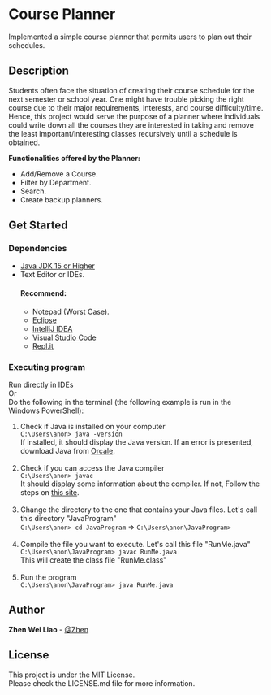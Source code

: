 # Course Planner
Implemented a simple course planner that permits users to plan out their schedules.

<h2>Description</h2>
Students often face the situation of creating their course schedule for the next semester or school year. One might have trouble picking the right course due to their major requirements, interests, and course difficulty/time. Hence, this project would serve the purpose of a planner where individuals could write down all the courses they are interested in taking and remove the least important/interesting classes recursively until a schedule is obtained.

<b>Functionalities offered by the Planner:</b>
<ul>
  <li>Add/Remove a Course.</li>
  <li>Filter by Department.</li>
  <li>Search.</li>
  <li>Create backup planners.</li>
</ul>

<h2>Get Started</h2>
<h3>Dependencies</h3>
<ul>
  <li><a href="https://www.oracle.com/java/technologies/downloads/">Java JDK 15 or Higher</a></li>
  <li>Text Editor or IDEs.</li>
  <h4>Recommend:</h4>
  <ul>
    <li>Notepad (Worst Case).</li>
    <li><a href="https://www.eclipse.org/downloads/">Eclipse</a></li>
    <li><a href="https://www.jetbrains.com/idea/download/?fromIDE=&section=windows">IntelliJ IDEA</a></li>
    <li><a href="https://code.visualstudio.com/">Visual Studio Code</a></li>
    <li><a href="https://replit.com/~">Repl.it</a></li>
  </ul>
</ul>

<h3>Executing program</h3>
Run directly in IDEs
<br>
Or
<br>
Do the following in the terminal (the following example is run in the Windows PowerShell):
<ol>
  <li>Check if Java is installed on your computer</li>
  <code>C:\Users\anon> java -version</code>
  <br>
  If installed, it should display the Java version. 
  If an error is presented, download Java from <a href="https://www.oracle.com/java/technologies/downloads/">Orcale</a>.
  <br><br>
  <li>Check if you can access the Java compiler</li>
  <code>C:\Users\anon> javac</code>
  <br>
  It should display some information about the compiler.
  If not, Follow the steps on <a href="http://www.skylit.com/javamethods/faqs/javaindos.html">this site</a>.
  <br><br>
  <li>Change the directory to the one that contains your Java files. Let's call this directory "JavaProgram"</li>
  <code>C:\Users\anon> cd JavaProgram</code> => <code>C:\Users\anon\JavaProgram></code>
  <br><br>
  <li>Compile the file you want to execute. Let's call this file "RunMe.java"</li>
  <code>C:\Users\anon\JavaProgram> javac RunMe.java</code>
  <br>
  This will create the class file "RunMe.class"
  <br><br>
  <li>Run the program</li>
  <code>C:\Users\anon\JavaProgram> java RunMe.java</code>
</ol>

<h2>Author</h2>
<strong>Zhen Wei Liao</strong> - <a href="www.linkedin.com/in/zhenwei-liao-148baa273">@Zhen</a>
<h2>License</h2>
This project is under the MIT License. <br>Please check the LICENSE.md file for more information.

